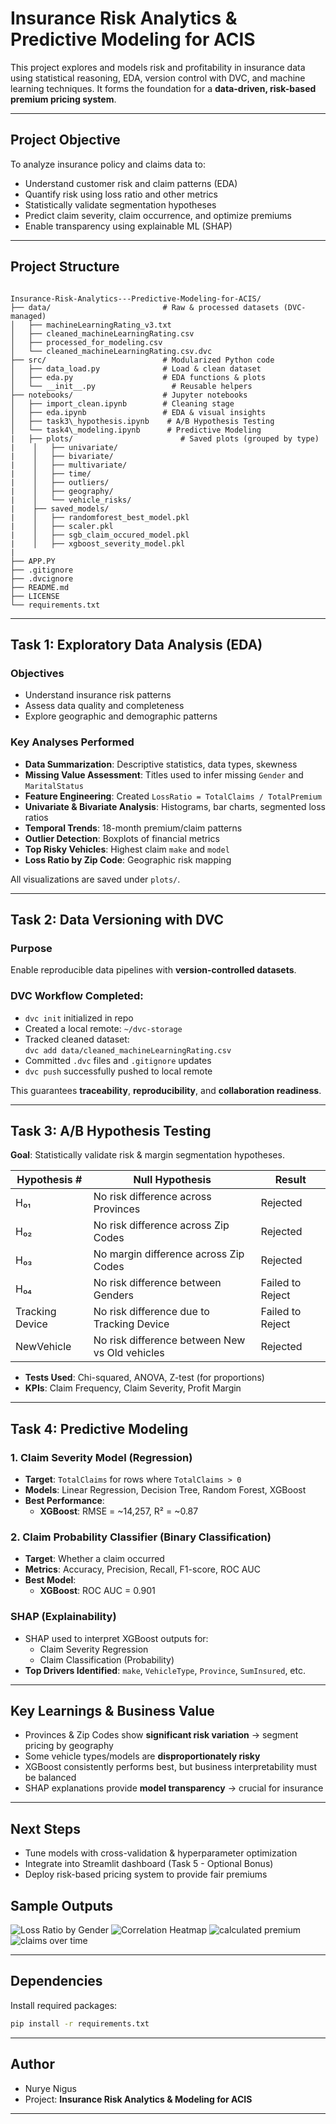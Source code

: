 #  Insurance Risk Analytics & Predictive Modeling for ACIS

This project explores and models risk and profitability in insurance data using statistical reasoning, EDA, version control with DVC, and machine learning techniques. It forms the foundation for a **data-driven, risk-based premium pricing system**.

---

##  Project Objective

To analyze insurance policy and claims data to:
- Understand customer risk and claim patterns (EDA)
- Quantify risk using loss ratio and other metrics
- Statistically validate segmentation hypotheses
- Predict claim severity, claim occurrence, and optimize premiums
- Enable transparency using explainable ML (SHAP)

---

##  Project Structure

```

Insurance-Risk-Analytics---Predictive-Modeling-for-ACIS/
├── data/                         # Raw & processed datasets (DVC-managed)
│   ├── machineLearningRating_v3.txt
│   ├── cleaned_machineLearningRating.csv
│   ├── processed_for_modeling.csv
│   └── cleaned_machineLearningRating.csv.dvc
├── src/                          # Modularized Python code
│   ├── data_load.py              # Load & clean dataset
│   ├── eda.py                    # EDA functions & plots
│   └── __init__.py                 # Reusable helpers
├── notebooks/                    # Jupyter notebooks
│   ├── import_clean.ipynb        # Cleaning stage
│   ├── eda.ipynb                 # EDA & visual insights
│   ├── task3\_hypothesis.ipynb    # A/B Hypothesis Testing
│   └── task4\_modeling.ipynb      # Predictive Modeling
|   ├── plots/                        # Saved plots (grouped by type)
|    │   ├── univariate/
|    │   ├── bivariate/
|    │   ├── multivariate/
|    │   ├── time/
|    │   ├── outliers/
|    │   ├── geography/
|    │   └── vehicle_risks/
|    ├── saved_models/                      
|    │   ├── randomforest_best_model.pkl
|    │   ├── scaler.pkl
|    │   ├── sgb_claim_occured_model.pkl
|    │   ├── xgboost_severity_model.pkl
|
├── APP.PY
├── .gitignore
├── .dvcignore
├── README.md
├── LICENSE
└── requirements.txt

````

---

##  Task 1: Exploratory Data Analysis (EDA)

### Objectives
- Understand insurance risk patterns
- Assess data quality and completeness
- Explore geographic and demographic patterns

### Key Analyses Performed
- **Data Summarization**: Descriptive statistics, data types, skewness
- **Missing Value Assessment**: Titles used to infer missing `Gender` and `MaritalStatus`
- **Feature Engineering**: Created `LossRatio = TotalClaims / TotalPremium`
- **Univariate & Bivariate Analysis**: Histograms, bar charts, segmented loss ratios
- **Temporal Trends**: 18-month premium/claim patterns
- **Outlier Detection**: Boxplots of financial metrics
- **Top Risky Vehicles**: Highest claim `make` and `model`
- **Loss Ratio by Zip Code**: Geographic risk mapping

All visualizations are saved under `plots/`.

---

##  Task 2: Data Versioning with DVC

### Purpose
Enable reproducible data pipelines with **version-controlled datasets**.

### DVC Workflow Completed:
- `dvc init` initialized in repo
- Created a local remote: `~/dvc-storage`
- Tracked cleaned dataset:  
  `dvc add data/cleaned_machineLearningRating.csv`
- Committed `.dvc` files and `.gitignore` updates
- `dvc push` successfully pushed to local remote

 This guarantees **traceability**, **reproducibility**, and **collaboration readiness**.

---

##  Task 3: A/B Hypothesis Testing

**Goal**: Statistically validate risk & margin segmentation hypotheses.

| Hypothesis # | Null Hypothesis                                                             | Result              |
|--------------|-----------------------------------------------------------------------------|---------------------|
| H₀₁          | No risk difference across Provinces                                        |  Rejected          |
| H₀₂          | No risk difference across Zip Codes                                        |  Rejected          |
| H₀₃          | No margin difference across Zip Codes                                      |  Rejected          |
| H₀₄          | No risk difference between Genders                                         |  Failed to Reject  |
| Tracking Device | No risk difference due to Tracking Device                              |  Failed to Reject  |
| NewVehicle     | No risk difference between New vs Old vehicles                          |  Rejected          |

- **Tests Used**: Chi-squared, ANOVA, Z-test (for proportions)
- **KPIs**: Claim Frequency, Claim Severity, Profit Margin

---

##  Task 4: Predictive Modeling

###  1. Claim Severity Model (Regression)
- **Target**: `TotalClaims` for rows where `TotalClaims > 0`
- **Models**: Linear Regression, Decision Tree, Random Forest, XGBoost
- **Best Performance**:  
  - **XGBoost**: RMSE = ~14,257, R² = ~0.87

### 2. Claim Probability Classifier (Binary Classification)
- **Target**: Whether a claim occurred
- **Metrics**: Accuracy, Precision, Recall, F1-score, ROC AUC
- **Best Model**:  
  - **XGBoost**: ROC AUC = 0.901

### SHAP (Explainability)
- SHAP used to interpret XGBoost outputs for:
  - Claim Severity Regression
  - Claim Classification (Probability)
- **Top Drivers Identified**: `make`, `VehicleType`, `Province`, `SumInsured`, etc.

---

## Key Learnings & Business Value

- Provinces & Zip Codes show **significant risk variation** → segment pricing by geography
- Some vehicle types/models are **disproportionately risky**
- XGBoost consistently performs best, but business interpretability must be balanced
- SHAP explanations provide **model transparency** → crucial for insurance

---

##  Next Steps

- Tune models with cross-validation & hyperparameter optimization
- Integrate into Streamlit dashboard (Task 5 - Optional Bonus)
- Deploy risk-based pricing system to provide fair premiums


##  Sample Outputs


![Loss Ratio by Gender](notebooks/plots/bivariate/loss_ratio_by_Gender.png)
![Correlation Heatmap](notebooks/plots/multivariate/correlation_heatmap.png)
![calculated premium](notebooks/plots/univariate/CalculatedPremiumPerTerm_hist.png)
![claims over time](notebooks/plots/time/claims_vs_premiums_over_time.png)


---

##  Dependencies

Install required packages:
```bash
pip install -r requirements.txt
````

---

##  Author

* Nurye Nigus
* Project: **Insurance Risk Analytics & Modeling for ACIS**

---



